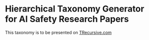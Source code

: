# Hierarchical Taxonomy Generator for AI Safety Research Papers

This taxonomy is to be presented on [TRecursive.com](https://trecursive.com)
